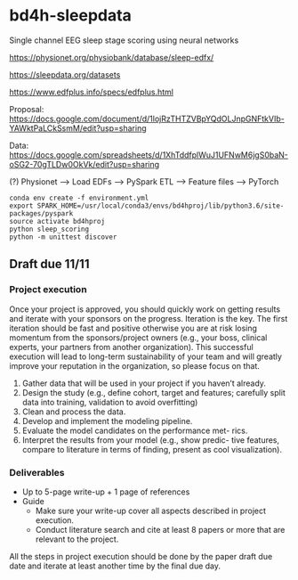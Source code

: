 # bd4h-sleepdata
Single channel EEG sleep stage scoring using neural networks

https://physionet.org/physiobank/database/sleep-edfx/

https://sleepdata.org/datasets

https://www.edfplus.info/specs/edfplus.html

Proposal: https://docs.google.com/document/d/1lojRzTHTZVBpYQdOLJnpGNFtkVIb-YAWktPaLCkSsmM/edit?usp=sharing

Data: https://docs.google.com/spreadsheets/d/1XhTddfplWuJ1UFNwM6jgS0baN-oSG2-70gTLDw0OkVk/edit?usp=sharing

(?) Physionet --> Load EDFs --> PySpark ETL --> Feature files --> PyTorch
```
conda env create -f environment.yml
export SPARK_HOME=/usr/local/conda3/envs/bd4hproj/lib/python3.6/site-packages/pyspark
source activate bd4hproj
python sleep_scoring
python -m unittest discover
```

## Draft due 11/11
### Project execution
Once your project is approved, you should quickly work on
getting results and iterate with your sponsors on the progress.
Iteration  is  the  key.  The  first  iteration  should  be  fast  and
positive otherwise you are at risk losing momentum from the
sponsors/project owners (e.g., your boss, clinical experts, your
partners from another organization). This successful execution
will  lead  to  long-term  sustainability  of  your  team  and  will
greatly improve your reputation in the organization, so please
focus on that.

1)  Gather data that will be used in your project if you haven’t
already.
2)  Design the study (e.g., define cohort, target and features;
carefully   split   data   into   training,   validation   to   avoid
overfitting)
3)  Clean and process the data.
4)  Develop and implement the modeling pipeline.
5)  Evaluate  the  model  candidates  on  the  performance  met-
rics.
6)  Interpret the results from your model (e.g., show predic-
tive  features,  compare  to  literature  in  terms  of  finding,
present as cool visualization).

### Deliverables
- Up to 5-page write-up + 1 page of references
- Guide
  - Make sure your write-up cover all aspects described in
project execution.
  - Conduct literature search and cite at least 8 papers or
more that are relevant to the project.

All  the  steps  in  project  execution  should  be  done  by  the
paper  draft  due  date  and  iterate  at  least  another  time  by  the
final due day.
